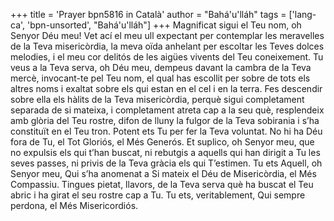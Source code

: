 +++
title = 'Prayer bpn5816 in Català'
author = "Bahá'u'lláh"
tags = ['lang-ca', 'bpn-unsorted', "Bahá'u'lláh"]
+++
Magnificat sigui el Teu nom, oh Senyor Déu meu! Vet ací el meu ull expectant per contemplar les meravelles de la Teva misericòrdia, la meva oïda anhelant per escoltar les Teves dolces melodies, i el meu cor delitós de les aigües vivents del Teu coneixement. Tu veus a la Teva serva, oh Déu meu, dempeus davant la cambra de la Teva mercè, invocant-te pel Teu nom, el qual has escollit per sobre de tots els altres noms i exaltat sobre els qui estan en el cel i en la terra. Fes descendir sobre ella els hàlits de la Teva misericòrdia, perquè sigui completament separada de si mateixa, i completament atreta cap a la seu què, resplendeix amb glòria del Teu rostre, difon de lluny la fulgor de la Teva sobirania i s’ha constituït en el Teu tron. Potent ets Tu per fer la Teva voluntat. No hi ha Déu fora de Tu, el Tot Gloriós, el Més Generós.
Et suplico, oh Senyor meu, que no expulsis els qui t’han buscat, ni rebutgis a aquells qui han dirigit a Tu les seves passes, ni privis de la Teva gràcia els qui T’estimen. Tu ets Aquell, oh Senyor meu, Qui s’ha anomenat a Si mateix el Déu de Misericòrdia, el Més Compassiu. Tingues pietat, llavors, de la Teva serva què ha buscat el Teu abric i ha girat el seu rostre cap a Tu.
Tu ets, veritablement, Qui sempre perdona, el Més Misericordiós.
